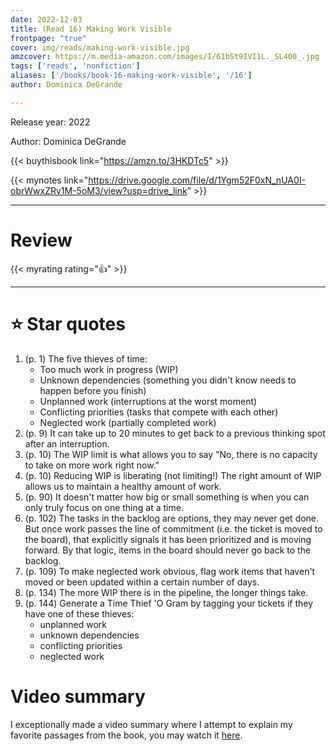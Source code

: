 ```yaml
---
date: 2022-12-03
title: (Read 16) Making Work Visible
frontpage: "true"
cover: img/reads/making-work-visible.jpg
amzcover: https://m.media-amazon.com/images/I/61bSt9IVI1L._SL400_.jpg
tags: ['reads', 'nonfiction']
aliases: ['/books/book-16-making-work-visible', '/16']
author: Dominica DeGrande

---
```


Release year: 2022

Author: Dominica DeGrande

{{< buythisbook link="https://amzn.to/3HKDTc5" >}}

{{< mynotes link="https://drive.google.com/file/d/1Ygm52F0xN_nUA0I-obrWwxZRy1M-5oM3/view?usp=drive_link" >}}

---

# Review

{{< myrating rating="👍" >}}

---

# :star: Star quotes
1. (p. 1) The five thieves of time:
    - Too much work in progress (WIP)
    - Unknown dependencies (something you didn't know needs to happen
      before you finish)
    - Unplanned work (interruptions at the worst moment)
    - Conflicting priorities (tasks that compete with each other)
    - Neglected work (partially completed work)
1. (p. 9) It can take up to 20 minutes to get back to a previous
   thinking spot after an interruption.
1. (p. 10) The WIP limit is what allows you to say "No, there is no
   capacity to take on more work right now."
1. (p. 10) Reducing WIP is liberating (not limiting!) The right amount
   of WIP allows us to maintain a healthy amount of work.
1. (p. 90) It doesn't matter how big or small something is when you can
   only truly focus on one thing at a time.
1. (p. 102) The tasks in the backlog are options, they may never get
   done. But once work passes the line of commitment (i.e. the ticket is
   moved to the board), that explicitly signals it has been prioritized
   and is moving forward. By that logic, items in the board should never
   go back to the backlog.
1. (p. 109) To make neglected work obvious, flag work items that haven't
   moved or been updated within a certain number of days.
1. (p. 134) The more WIP there is in the pipeline, the longer things
   take.
1. (p. 144) Generate a Time Thief 'O Gram by tagging your tickets if
   they have one of these thieves:
    - unplanned work
    - unknown dependencies
    - conflicting priorities
    - neglected work

# Video summary

I exceptionally made a video summary where I attempt to explain my favorite
passages from the book, you may watch it
[here](https://www.youtube.com/watch?v=GXTWeIVAfAU).
